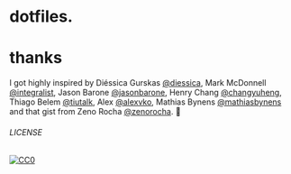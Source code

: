 # dotfiles.

# thanks
I got highly inspired by Diéssica Gurskas [@diessica](https://github.com/diessica/dotfiles), Mark McDonnell [@integralist](https://github.com/integralist), Jason Barone [@jasonbarone](https://github.com/jasonbarone), Henry Chang [@changyuheng](https://github.com/changyuheng), Thiago Belem [@tiutalk](https://github.com/tiutalk), Alex [@alexvko](https://github.com/alexvko), Mathias Bynens [@mathiasbynens](https://github.com/mathiasbynens/dotfiles) and that gist from Zeno Rocha [@zenorocha](https://gist.github.com/zenorocha/7159780). :raised_hands:

###### LICENSE
[![CC0](http://mirrors.creativecommons.org/presskit/buttons/88x31/svg/cc-zero.svg)](http://creativecommons.org/publicdomain/zero/1.0/)